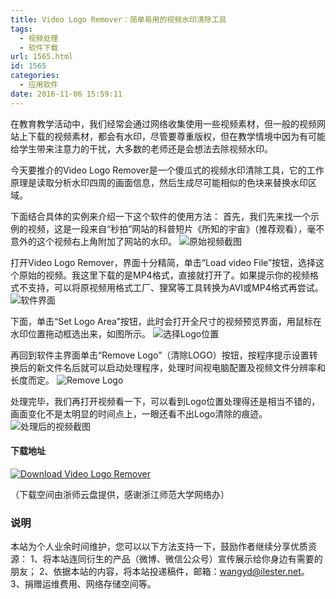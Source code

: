 ```yaml
---
title: Video Logo Remover：简单易用的视频水印清除工具
tags:
  - 视频处理
  - 软件下载
url: 1565.html
id: 1565
categories:
  - 应用软件
date: 2016-11-06 15:59:11
---
```


在教育教学活动中，我们经常会通过网络收集使用一些视频素材，但一般的视频网站上下载的视频素材，都会有水印，尽管要尊重版权，但在教学情境中因为有可能给学生带来注意力的干扰，大多数的老师还是会想法去除视频水印。

今天要推介的Video Logo Remover是一个傻瓜式的视频水印清除工具，它的工作原理是读取分析水印四周的画面信息，然后生成尽可能相似的色块来替换水印区域。
<!--More-->
下面结合具体的实例来介绍一下这个软件的使用方法： 首先，我们先来找一个示例的视频，这是一段来自“秒拍”网站的科普短片《所知的宇宙》（推荐观看），毫不意外的这个视频右上角附加了网站的水印。 ![原始视频截图](http://ww2.sinaimg.cn/large/4acc22aagw1f9haszz90ij20dc0a0gm2.jpg)

打开Video Logo Remover，界面十分精简，单击“Load video File”按钮，选择这个原始的视频。我这里下载的是MP4格式，直接就打开了。如果提示你的视频格式不支持，可以将原视频用格式工厂、狸窝等工具转换为AVI或MP4格式再尝试。 ![软件界面](http://ww4.sinaimg.cn/large/4acc22aagw1f9hat0459cj20dl09nmyk.jpg)

下面，单击“Set Logo Area”按钮，此时会打开全尺寸的视频预览界面，用鼠标在水印位置拖动框选出来，如图所示。 ![选择Logo位置](http://ww1.sinaimg.cn/large/4acc22aagw1f9hat0jjuzj20ld0eoq7n.jpg)

再回到软件主界面单击“Remove Logo”（清除LOGO）按钮，按程序提示设置转换后的新文件名后就可以启动处理程序，处理时间视电脑配置及视频文件分辨率和长度而定。 ![Remove Logo](http://ww4.sinaimg.cn/large/4acc22aagw1f9haszysgcj20dl09nt9s.jpg)

处理完毕，我们再打开视频看一下，可以看到Logo位置处理得还是相当不错的，画面变化不是太明显的时间点上，一眼还看不出Logo清除的痕迹。 ![处理后的视频截图](http://ww2.sinaimg.cn/large/4acc22aagw1f9hat00p72j20dc0a0jrs.jpg)

#### 下载地址

[![Download Video Logo Remover](http://www.ilester.net/wp-content/uploads/2016/11/Download.png)](https://cloud.zjnu.edu.cn/share/68abe3275546dbc0bb8ea2f7be)

（下载空间由浙师云盘提供，感谢浙江师范大学网络办）

### 说明

本站为个人业余时间维护，您可以以下方法支持一下，鼓励作者继续分享优质资源： 1、将本站连同衍生的产品（微博、微信公众号）宣传展示给你身边有需要的朋友； 2、依据本站的内容，将本站投递稿件，邮箱：wangyd@ilester.net。 3、捐赠运维费用、网络存储空间等。